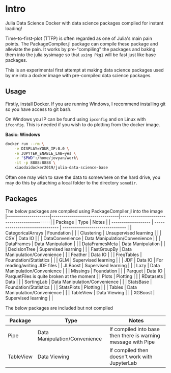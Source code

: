 # Intro
Julia Data Science Docker with data science packages compiled for instant loading!

Time-to-first-plot (TTFP) is often regarded as one of Julia's main pain points. The PackageCompiler.jl package can compile these package and alleviate the pain. It works by pre-"compiling" the packages and baking them into the julia sysimage so that `using Pkg1` will be fast just like base packages.

This is an experimental first attempt at making data science packages used by me into a docker image with pre-compiled data science packages.

## Usage

Firstly, install Docker. If you are running Windows, I recommend installing git so you have access to git bash.

On Windows you IP can be found using `ipconfig` and on Linux with `ifconfig`. This is needed if you wish to do plotting from the docker image.


**Basic: Windows**
```bash
docker run --rm \
	-e DISPLAY=YOUR_IP:0.0 \
	-e JUPYTER_ENABLE_LAB=yes \
	-v "$PWD":/home/jovyan/work\
	-it -p 8888:8888 \
	xiaodaidocker2019/julia-data-science-base
```

Often one may wish to save the data to somewhere on the hard drive, you may do this by attaching a local folder to the directory `somedir`.

## Packages

The below packages are compiled using PackageCompiler.jl into the image
|---------------------|---------------------------------|--------------------------------------------|
| Package             | Type                            | Notes                                      |
| ------------------- | ------------------------------- | -------------------------------            |
| CategoricalArrays   | Foundation                      |                                            |
| Clustering          | Unsupervised learning           |                                            |
| CSV                 | Data IO                         |                                            |
| DataConvenience     | Data Manipulation/Convenience   |                                            |
| DataFrames          | Data Manipulation               |                                            |
| DataFramesMeta      | Data Manipulation               |                                            |
| DecisionTree        | Supervised learning             |                                            |
| FastGroupBy         | Data Manipulation/Convenience   |                                            |
| Feather             | Data IO                         |                                            |
| FreqTables          | Foundation/Statistics           |                                            |
| GLM                 | Supervised learning             |                                            |
| JDF                 | Data IO                         | For reading/writing JDF files              |
| JLBoost             | Supervised learning             |                                            |
| Lazy                | Data Manipulation/Convenience   |                                            |
| Missings            | Foundation                      |                                            |
| Parquet             | Data IO                         | ParquetFiles is quite broken at the moment |
| Plots               | Plotting                        |                                            |
| RDatasets           | Data                            |                                            |
| SortingLab          | Data Manipulation/Convenience   |                                            |
| StatsBase           | Foundation/Statistics           |                                            |
| StatsPlots          | Plotting                        |                                            |
| Tables              | Data Manipulation/Convenience   |                                            |
| TableView           | Data Viewing                    |                                            |
| XGBoost             | Supervised learning             |                                            |


The below packages are included but not compiled

| Package | Type | Notes |
| -- | -- | -- |
| Pipe | Data Manipulation/Convenience | If compiled into base then there is warning message with Pipe |
| TableView | Data Viewing | If compiled then doesn't work with JupyterLab |
